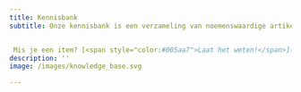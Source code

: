 ```yaml
---
title: Kennisbank
subtitle: Onze kennisbank is een verzameling van noemenswaardige artikelen, boeken, rapporten en andere publicaties vanuit verschillende disciplines over de verantwoorde inzet van algoritmes. Ieder stuk in de kennisbank ik samengevat en gereviewd.


 Mis je een item? [<span style="color:#005aa7">Laat het weten!</span>](/#contactform)
description: ''
image: /images/knowledge_base.svg

---
```

